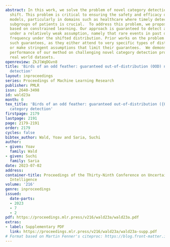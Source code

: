 ```yaml
---
abstract: In this work, we solve the problem of novel category detection under distribution
  shift. This problem is critical to ensuring the safety and efficacy of machine learning
  models, particularly in domains such as healthcare where timely detection of novel
  subgroups of patients is crucial.  To address this problem, we propose a method
  based on constrained learning. Our approach is guaranteed to detect a novel category
  under a relatively weak assumption, namely that rare events in past data have bounded
  frequency under the shifted distribution. Prior works on the problem do not provide
  such guarantees, as they either attend to very specific types of distribution shift
  or make stringent assumptions that limit their guarantees.  We demonstrate favorable
  performance of our method on challenging novel category detection problems over
  real world datasets.
openreview: ZkJlWqDGvn8
title: 'Birds of an odd feather: guaranteed out-of-distribution (OOD) novel category
  detection'
layout: inproceedings
series: Proceedings of Machine Learning Research
publisher: PMLR
issn: 2640-3498
id: wald23a
month: 0
tex_title: 'Birds of an odd feather: guaranteed out-of-distribution ({OOD}) novel
  category detection'
firstpage: 2179
lastpage: 2191
page: 2179-2191
order: 2179
cycles: false
bibtex_author: Wald, Yoav and Saria, Suchi
author:
- given: Yoav
  family: Wald
- given: Suchi
  family: Saria
date: 2023-07-02
address:
container-title: Proceedings of the Thirty-Ninth Conference on Uncertainty in Artificial
  Intelligence
volume: '216'
genre: inproceedings
issued:
  date-parts:
  - 2023
  - 7
  - 2
pdf: https://proceedings.mlr.press/v216/wald23a/wald23a.pdf
extras:
- label: Supplementary PDF
  link: https://proceedings.mlr.press/v216/wald23a/wald23a-supp.pdf
# Format based on Martin Fenner's citeproc: https://blog.front-matter.io/posts/citeproc-yaml-for-bibliographies/
---
```

